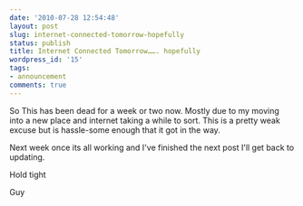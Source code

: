 ```yaml
---
date: '2010-07-28 12:54:48'
layout: post
slug: internet-connected-tomorrow-hopefully
status: publish
title: Internet Connected Tomorrow……. hopefully
wordpress_id: '15'
tags:
- announcement
comments: true
---
```


So This has been dead for a week or two now. Mostly due to my moving into a new place and internet taking a while to sort. This is a pretty weak excuse but is hassle-some enough that it got in the way.

Next week once its all working and I've finished the next post I'll get back to updating.

Hold tight

Guy
